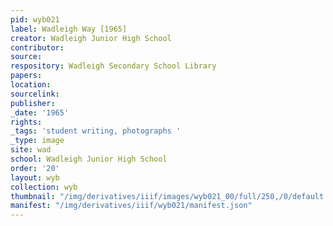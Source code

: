 ```yaml
---
pid: wyb021
label: Wadleigh Way [1965]
creator: Wadleigh Junior High School
contributor:
source:
respository: Wadleigh Secondary School Library
papers:
location:
sourcelink:
publisher:
_date: '1965'
rights:
_tags: 'student writing, photographs '
_type: image
site: wad
school: Wadleigh Junior High School
order: '20'
layout: wyb
collection: wyb
thumbnail: "/img/derivatives/iiif/images/wyb021_00/full/250,/0/default.jpg"
manifest: "/img/derivatives/iiif/wyb021/manifest.json"
---
```

